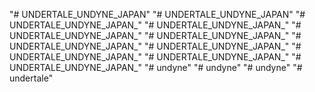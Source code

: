 "# UNDERTALE_UNDYNE_JAPAN" 
"# UNDERTALE_UNDYNE_JAPAN" 
"# UNDERTALE_UNDYNE_JAPAN_" 
"# UNDERTALE_UNDYNE_JAPAN_" 
"# UNDERTALE_UNDYNE_JAPAN_" 
"# UNDERTALE_UNDYNE_JAPAN_" 
"# UNDERTALE_UNDYNE_JAPAN_" 
"# UNDERTALE_UNDYNE_JAPAN_" 
"# UNDERTALE_UNDYNE_JAPAN_" 
"# UNDERTALE_UNDYNE_JAPAN_" 
"# UNDERTALE_UNDYNE_JAPAN_" 
"# undyne" 
"# undyne" 
"# undyne" 
"# undertale" 
